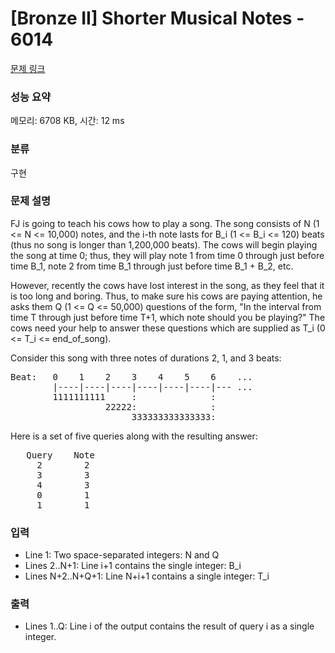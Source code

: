 # [Bronze II] Shorter Musical Notes - 6014 

[문제 링크](https://www.acmicpc.net/problem/6014) 

### 성능 요약

메모리: 6708 KB, 시간: 12 ms

### 분류

구현

### 문제 설명

<p>FJ is going to teach his cows how to play a song. The song consists of N (1 <= N <= 10,000) notes, and the i-th note lasts for B_i (1 <= B_i <= 120) beats (thus no song is longer than 1,200,000 beats). The cows will begin playing the song at time 0; thus, they will play note 1 from time 0 through just before time B_1, note 2 from time B_1 through just before time B_1 + B_2, etc.</p>

<p>However, recently the cows have lost interest in the song, as they feel that it is too long and boring. Thus, to make sure his cows are paying attention, he asks them Q (1 <= Q <= 50,000) questions of the form, "In the interval from time T through just before time T+1, which note should you be playing?" The cows need your help to answer these questions which are supplied as T_i (0 <= T_i <= end_of_song).</p>

<p>Consider this song with three notes of durations 2, 1, and 3 beats:</p>

<pre>Beat:   0    1    2    3    4    5    6    ...
        |----|----|----|----|----|----|--- ...
        1111111111     :              :
                  22222:              :
                       333333333333333:</pre>

<p>Here is a set of five queries along with the resulting answer:</p>

<pre>   Query    Note
     2        2
     3        3
     4        3
     0        1
     1        1</pre>

### 입력 

 <ul>
	<li>Line 1: Two space-separated integers: N and Q</li>
	<li>Lines 2..N+1: Line i+1 contains the single integer: B_i</li>
	<li>Lines N+2..N+Q+1: Line N+i+1 contains a single integer: T_i</li>
</ul>

<p> </p>

### 출력 

 <ul>
	<li>Lines 1..Q: Line i of the output contains the result of query i as a single integer.</li>
</ul>

<p> </p>

